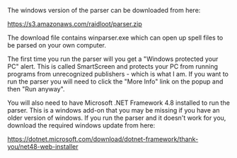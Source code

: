 The windows version of the parser can be downloaded from here:

https://s3.amazonaws.com/raidloot/parser.zip

The download file contains winparser.exe which can open up spell files to be parsed on your own computer.

The first time you run the parser will you get a "Windows protected your PC" alert. This is called SmartScreen and protects your PC from running programs from unrecognized publishers - which is what I am. If you want to run the parser you will need to click the "More Info" link on the popup and then "Run anyway".

You will also need to have Microsoft .NET Framework 4.8 installed to run the parser. This is a windows add-on that you may be missing if you have an older version of windows. If you run the parser and it doesn't work for you, download the required windows update from here:

https://dotnet.microsoft.com/download/dotnet-framework/thank-you/net48-web-installer